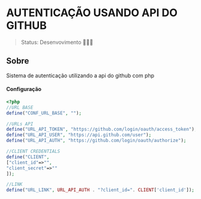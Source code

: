  # AUTENTICAÇÃO USANDO API DO GITHUB

> Status: Desenvovimento 👨🏻‍💻

 ## Sobre
 
Sistema de autenticação utilizando a api do github com php


#### Configuração

```php
<?php
//URL BASE
define("CONF_URL_BASE", "");

//URLs API
define("URL_API_TOKEN", "https://github.com/login/oauth/access_token");
define("URL_API_USER", "https://api.github.com/user");
define("URL_API_AUTH", "https://github.com/login/oauth/authorize");

//CLIENT CREDENTIALS
define("CLIENT",
["client_id"=>"",
"client_secret"=>""
]);

//LINK
define("URL_LINK", URL_API_AUTH . "?client_id=". CLIENT['client_id']);
```
